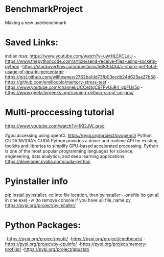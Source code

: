 # BenchmarkProject
Making a new userbenchmark

# Saved Links:
indian man: https://www.youtube.com/watch?v=uwtHLEKCLaU
-https://www.thepythoncode.com/article/send-receive-files-using-sockets-python
-https://stackoverflow.com/questions/56830434/c-sharp-get-total-usage-of-gpu-in-percentage
-https://gist.github.com/willtownes/2762ba1dd73fb03ecdb24d625aa27b58
-https://github.com/emiliocolo/memory-stress-test
-https://www.youtube.com/channel/UCCezIgC97PvUuR4_gbFUs5g
-https://www.geeksforgeeks.org/running-python-script-on-gpu/

# Multi-proccessing tutorial
https://www.youtube.com/watch?v=fKl2JW_qrso

#gpu accessing using openCL
https://pypi.org/project/pyopencl/
Python CUDA
NVIDIA's CUDA Python provides a driver and runtime API for existing toolkits and libraries to simplify GPU-based accelerated processing. Python is one of the most popular programming languages for science, engineering, data analytics, and deep learning applications.
https://developer.nvidia.com/cuda-python

# Pyinstaller info
pip install pyinstaller, 
cd into file location, 
then pyinstaller --onefile (to get all in one exe) -w (to remove console if you have ui) file_name.py
https://pypi.org/project/pyinstaller/

# Python Packages:
-https://pypi.org/project/psutil/
-https://pypi.org/project/cmdbench/
-https://pypi.org/project/py-cpuinfo/
-https://pypi.org/project/memory-profiler/
-https://pypi.org/project/gpustat/
